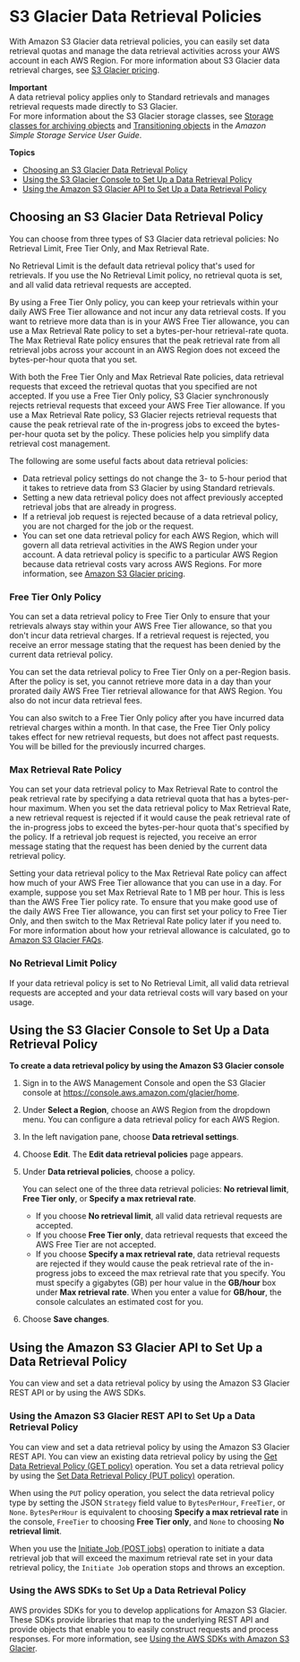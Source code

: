 # S3 Glacier Data Retrieval Policies<a name="data-retrieval-policy"></a>

 With Amazon S3 Glacier data retrieval policies, you can easily set data retrieval quotas and manage the data retrieval activities across your AWS account in each AWS Region\. For more information about S3 Glacier data retrieval charges, see [S3 Glacier pricing](https://aws.amazon.com/s3/glacier/pricing/)\.

**Important**  
A data retrieval policy applies only to Standard retrievals and manages retrieval requests made directly to S3 Glacier\.   
For more information about the S3 Glacier storage classes, see [Storage classes for archiving objects](https://docs.aws.amazon.com/AmazonS3/latest/dev/storage-class-intro.html#sc-glacier) and [Transitioning objects](https://docs.aws.amazon.com/AmazonS3/latest/dev/lifecycle-transition-general-considerations.html) in the *Amazon Simple Storage Service User Guide*\. 

**Topics**
+ [Choosing an S3 Glacier Data Retrieval Policy](#data-retrieval-policy-details)
+ [Using the S3 Glacier Console to Set Up a Data Retrieval Policy](#data-retrieval-policy-using-console)
+ [Using the Amazon S3 Glacier API to Set Up a Data Retrieval Policy](#data-retrieval-policy-using-api)

## Choosing an S3 Glacier Data Retrieval Policy<a name="data-retrieval-policy-details"></a>

You can choose from three types of S3 Glacier data retrieval policies: No Retrieval Limit, Free Tier Only, and Max Retrieval Rate\. 

No Retrieval Limit is the default data retrieval policy that's used for retrievals\. If you use the No Retrieval Limit policy, no retrieval quota is set, and all valid data retrieval requests are accepted\. 

By using a Free Tier Only policy, you can keep your retrievals within your daily AWS Free Tier allowance and not incur any data retrieval costs\. If you want to retrieve more data than is in your AWS Free Tier allowance, you can use a Max Retrieval Rate policy to set a bytes\-per\-hour retrieval\-rate quota\. The Max Retrieval Rate policy ensures that the peak retrieval rate from all retrieval jobs across your account in an AWS Region does not exceed the bytes\-per\-hour quota that you set\. 

With both the Free Tier Only and Max Retrieval Rate policies, data retrieval requests that exceed the retrieval quotas that you specified are not accepted\. If you use a Free Tier Only policy, S3 Glacier synchronously rejects retrieval requests that exceed your AWS Free Tier allowance\. If you use a Max Retrieval Rate policy, S3 Glacier rejects retrieval requests that cause the peak retrieval rate of the in\-progress jobs to exceed the bytes\-per\-hour quota set by the policy\. These policies help you simplify data retrieval cost management\. 

The following are some useful facts about data retrieval policies:
+ Data retrieval policy settings do not change the 3\- to 5\-hour period that it takes to retrieve data from S3 Glacier by using Standard retrievals\.
+ Setting a new data retrieval policy does not affect previously accepted retrieval jobs that are already in progress\. 
+ If a retrieval job request is rejected because of a data retrieval policy, you are not charged for the job or the request\. 
+ You can set one data retrieval policy for each AWS Region, which will govern all data retrieval activities in the AWS Region under your account\. A data retrieval policy is specific to a particular AWS Region because data retrieval costs vary across AWS Regions\. For more information, see [Amazon S3 Glacier pricing](https://aws.amazon.com/s3/glacier/pricing/)\.

### Free Tier Only Policy<a name="data-retrieval-policy-free-tier-only"></a>

You can set a data retrieval policy to Free Tier Only to ensure that your retrievals always stay within your AWS Free Tier allowance, so that you don't incur data retrieval charges\. If a retrieval request is rejected, you receive an error message stating that the request has been denied by the current data retrieval policy\.

You can set the data retrieval policy to Free Tier Only on a per\-Region basis\. After the policy is set, you cannot retrieve more data in a day than your prorated daily AWS Free Tier retrieval allowance for that AWS Region\. You also do not incur data retrieval fees\. 

You can also switch to a Free Tier Only policy after you have incurred data retrieval charges within a month\. In that case, the Free Tier Only policy takes effect for new retrieval requests, but does not affect past requests\. You will be billed for the previously incurred charges\. 

### Max Retrieval Rate Policy<a name="data-retrieval-policy-managed-max-retrieval-rate"></a>

You can set your data retrieval policy to Max Retrieval Rate to control the peak retrieval rate by specifying a data retrieval quota that has a bytes\-per\-hour maximum\. When you set the data retrieval policy to Max Retrieval Rate, a new retrieval request is rejected if it would cause the peak retrieval rate of the in\-progress jobs to exceed the bytes\-per\-hour quota that's specified by the policy\. If a retrieval job request is rejected, you receive an error message stating that the request has been denied by the current data retrieval policy\. 

Setting your data retrieval policy to the Max Retrieval Rate policy can affect how much of your AWS Free Tier allowance that you can use in a day\. For example, suppose you set Max Retrieval Rate to 1 MB per hour\. This is less than the AWS Free Tier policy rate\. To ensure that you make good use of the daily AWS Free Tier allowance, you can first set your policy to Free Tier Only, and then switch to the Max Retrieval Rate policy later if you need to\. For more information about how your retrieval allowance is calculated, go to [Amazon S3 Glacier FAQs](https://aws.amazon.com/glacier/faqs/)\.

### No Retrieval Limit Policy<a name="data-retrieval-policy-no-retrieval-policy"></a>

If your data retrieval policy is set to No Retrieval Limit, all valid data retrieval requests are accepted and your data retrieval costs will vary based on your usage\. 

## Using the S3 Glacier Console to Set Up a Data Retrieval Policy<a name="data-retrieval-policy-using-console"></a>

**To create a data retrieval policy by using the Amazon S3 Glacier console**

1.  Sign in to the AWS Management Console and open the S3 Glacier console at [https://console\.aws\.amazon\.com/glacier/home](https://console.aws.amazon.com/glacier/home)\.

1. Under **Select a Region**, choose an AWS Region from the dropdown menu\. You can configure a data retrieval policy for each AWS Region\.

1. In the left navigation pane, choose **Data retrieval settings**\.

1. Choose **Edit**\. The **Edit data retrieval policies** page appears\.

1. Under **Data retrieval policies**, choose a policy\.

   You can select one of the three data retrieval policies: **No retrieval limit**, **Free Tier only**, or **Specify a max retrieval rate**\.
   + If you choose **No retrieval limit**, all valid data retrieval requests are accepted\. 
   + If you choose **Free Tier only**, data retrieval requests that exceed the AWS Free Tier are not accepted\. 
   + If you choose **Specify a max retrieval rate**, data retrieval requests are rejected if they would cause the peak retrieval rate of the in\-progress jobs to exceed the max retrieval rate that you specify\. You must specify a gigabytes \(GB\) per hour value in the **GB/hour** box under **Max retrieval rate**\. When you enter a value for **GB/hour**, the console calculates an estimated cost for you\. 

1.  Choose **Save changes**\. 

## Using the Amazon S3 Glacier API to Set Up a Data Retrieval Policy<a name="data-retrieval-policy-using-api"></a>

 You can view and set a data retrieval policy by using the Amazon S3 Glacier REST API or by using the AWS SDKs\.

### Using the Amazon S3 Glacier REST API to Set Up a Data Retrieval Policy<a name="data-retrieval-policy-using-api-rest"></a>

You can view and set a data retrieval policy by using the Amazon S3 Glacier REST API\. You can view an existing data retrieval policy by using the [Get Data Retrieval Policy \(GET policy\)](api-GetDataRetrievalPolicy.md) operation\. You set a data retrieval policy by using the [Set Data Retrieval Policy \(PUT policy\)](api-SetDataRetrievalPolicy.md) operation\. 

When using the `PUT` policy operation, you select the data retrieval policy type by setting the JSON `Strategy` field value to `BytesPerHour`, `FreeTier`, or `None`\. `BytesPerHour` is equivalent to choosing **Specify a max retrieval rate** in the console, `FreeTier` to choosing **Free Tier only**, and `None` to choosing **No retrieval limit**\.

When you use the [Initiate Job \(POST jobs\)](api-initiate-job-post.md) operation to initiate a data retrieval job that will exceed the maximum retrieval rate set in your data retrieval policy, the `Initiate Job` operation stops and throws an exception\. 

### Using the AWS SDKs to Set Up a Data Retrieval Policy<a name="data-retrieval-policy-managed-using-api-sdk"></a>

AWS provides SDKs for you to develop applications for Amazon S3 Glacier\. These SDKs provide libraries that map to the underlying REST API and provide objects that enable you to easily construct requests and process responses\. For more information, see [Using the AWS SDKs with Amazon S3 Glacier](using-aws-sdk.md)\. 